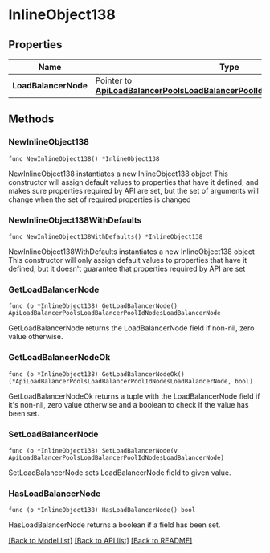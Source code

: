# InlineObject138

## Properties

Name | Type | Description | Notes
------------ | ------------- | ------------- | -------------
**LoadBalancerNode** | Pointer to [**ApiLoadBalancerPoolsLoadBalancerPoolIdNodesLoadBalancerNode**](_api_load_balancer_pools__loadBalancerPoolId__nodes_loadBalancerNode.md) |  | [optional] 

## Methods

### NewInlineObject138

`func NewInlineObject138() *InlineObject138`

NewInlineObject138 instantiates a new InlineObject138 object
This constructor will assign default values to properties that have it defined,
and makes sure properties required by API are set, but the set of arguments
will change when the set of required properties is changed

### NewInlineObject138WithDefaults

`func NewInlineObject138WithDefaults() *InlineObject138`

NewInlineObject138WithDefaults instantiates a new InlineObject138 object
This constructor will only assign default values to properties that have it defined,
but it doesn't guarantee that properties required by API are set

### GetLoadBalancerNode

`func (o *InlineObject138) GetLoadBalancerNode() ApiLoadBalancerPoolsLoadBalancerPoolIdNodesLoadBalancerNode`

GetLoadBalancerNode returns the LoadBalancerNode field if non-nil, zero value otherwise.

### GetLoadBalancerNodeOk

`func (o *InlineObject138) GetLoadBalancerNodeOk() (*ApiLoadBalancerPoolsLoadBalancerPoolIdNodesLoadBalancerNode, bool)`

GetLoadBalancerNodeOk returns a tuple with the LoadBalancerNode field if it's non-nil, zero value otherwise
and a boolean to check if the value has been set.

### SetLoadBalancerNode

`func (o *InlineObject138) SetLoadBalancerNode(v ApiLoadBalancerPoolsLoadBalancerPoolIdNodesLoadBalancerNode)`

SetLoadBalancerNode sets LoadBalancerNode field to given value.

### HasLoadBalancerNode

`func (o *InlineObject138) HasLoadBalancerNode() bool`

HasLoadBalancerNode returns a boolean if a field has been set.


[[Back to Model list]](../README.md#documentation-for-models) [[Back to API list]](../README.md#documentation-for-api-endpoints) [[Back to README]](../README.md)


